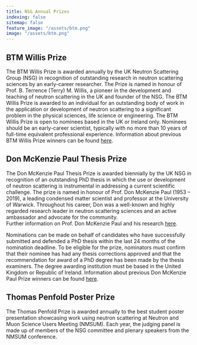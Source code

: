 ```yaml
---
title: NSG Annual Prizes
indexing: false
sitemap: false
feature_image: "/assets/btm.png"
image: "/assets/btm.png"
---
```



## BTM Willis Prize

The BTM Willis Prize is awarded annually by the UK Neutron Scattering Group (NSG) in recognition of outstanding research in neutron scattering sciences by an early-career researcher. 
The Prize is named in honour of Prof. B. Terrence (Terry) M. Willis, a pioneer in the development and teaching of neutron scattering in the UK and founder of the NSG. 
The BTM Willis Prize is awarded to an individual for an outstanding body of work in the application or development of neutron scattering to a significant problem in the physical sciences, life science or engineering. 
The BTM Willis Prize is open to nominees based in the UK or Ireland only. Nominees should be an early-career scientist, typically with no more than 10 years of full-time equivalent professional experience.
Information about previous BTM Willis Prize winners can be found [here](./../willis).

## Don McKenzie Paul Thesis Prize

The Don McKenzie Paul Thesis Prize is awarded biennially by the UK NSG in recognition of an outstanding PhD thesis in which the use or development of neutron scattering is instrumental in addressing a current scientific challenge. 
The prize is named in honour of Prof. Don McKenzie Paul (1953 – 2019), a leading condensed matter scientist and professor at the University of Warwick. 
Throughout his career, Don was a well-known and highly regarded research leader in neutron scattering sciences and an active ambassador and advocate for the community.  
Further information on Prof. Don McKenzie Paul and his research [here](https://www.tandfonline.com/doi/full/10.1080/10448632.2020.1731292).

Nominations can be made on behalf of candidates who have successfully submitted and defended a PhD thesis within the last 24 months of the nomination deadline. 
To be eligible for the prize, nominators must confirm that their nominee has had any thesis corrections approved and that the recommendation for award of a PhD degree has been made by the thesis examiners.
The degree awarding institution must be based in the United Kingdom or Republic of Ireland.
Information about previous Don McKenzie Paul Prize winners can be found [here](./../don_paul).


## Thomas Penfold Poster Prize

The Thomas Penfold Prize is awarded annually to the best student poster presentation showcasing work using neutron scattering at Neutron and Muon Science Users Meeting (NMSUM). 
Each year, the judging panel is made up of members of the NSG committee and plenary speakers from the NMSUM conference.
